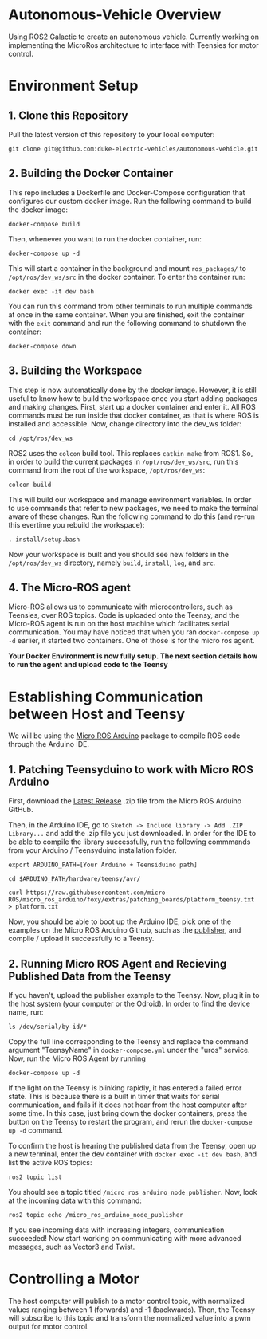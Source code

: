 # Autonomous-Vehicle Overview

Using ROS2 Galactic to create an autonomous vehicle. Currently working on implementing the MicroRos architecture to interface with Teensies for motor control.

# Environment Setup

## 1. Clone this Repository
Pull the latest version of this repository to your local computer:
```
git clone git@github.com:duke-electric-vehicles/autonomous-vehicle.git
```

## 2. Building the Docker Container
This repo includes a Dockerfile and Docker-Compose configuration that configures our custom docker image. Run the following command to build the docker image:
```
docker-compose build
```
Then, whenever you want to run the docker container, run:
```
docker-compose up -d
```
This will start a container in the background and mount `ros_packages/` to `/opt/ros/dev_ws/src` in the docker container. To enter the container run:
```
docker exec -it dev bash
```
You can run this command from other terminals to run multiple commands at once in the same container. When you are finished, exit the container with the ```exit``` command and run the following command to shutdown the container:
```
docker-compose down
```
## 3. Building the Workspace
This step is now automatically done by the docker image. However, it is still useful to know how to build the workspace once you start adding packages and making changes. First, start up a docker container and enter it. All ROS commands must be run inside that docker container, as that is where ROS is installed and accessible. Now, change directory into the dev_ws folder:
```
cd /opt/ros/dev_ws
```
ROS2 uses the `colcon` build tool. This replaces `catkin_make` from ROS1. So, in order to build the current packages in `/opt/ros/dev_ws/src`, run this command from the root of the workspace, `/opt/ros/dev_ws`:
```
colcon build
```
This will build our workspace and manage environment variables. In order to use commands that refer to new packages, we need to make the terminal aware of these changes. Run the following command to do this (and re-run this evertime you rebuild the workspace):
```
. install/setup.bash
```
Now your workspace is built and you should see new folders in the `/opt/ros/dev_ws` directory, namely `build`, `install`, `log`, and `src`.

## 4. The Micro-ROS agent
Micro-ROS allows us to communicate with microcontrollers, such as Teensies, over ROS topics. Code is uploaded onto the Teensy, and the Micro-ROS agent is run on the host machine which facilitates serial communication. You may have noticed that when you ran `docker-compose up -d` earlier, it started two containers. One of those is for the micro ros agent.


**Your Docker Environment is now fully setup. The next section details how to run the agent and upload code to the Teensy**

# Establishing Communication between Host and Teensy
We will be using the [Micro ROS Arduino](https://github.com/micro-ROS/micro_ros_arduino) package to compile ROS code through the Arduino IDE.

## 1. Patching Teensyduino to work with Micro ROS Arduino
First, download the [Latest Release](https://github.com/micro-ROS/micro_ros_arduino/releases) .zip file from the Micro ROS Arduino GitHub.

Then, in the Arduino IDE, go to `Sketch -> Include library -> Add .ZIP Library...` and add the .zip file you just downloaded. In order for the IDE to be able to compile the library successfully, run the following commmands from your Arduino / Teensyduino installation folder.
```
export ARDUINO_PATH=[Your Arduino + Teensiduino path]

cd $ARDUINO_PATH/hardware/teensy/avr/

curl https://raw.githubusercontent.com/micro-ROS/micro_ros_arduino/foxy/extras/patching_boards/platform_teensy.txt > platform.txt
```
Now, you should be able to boot up the Arduino IDE, pick one of the examples on the Micro ROS Arduino Github, such as the [publisher](https://github.com/micro-ROS/micro_ros_arduino/blob/foxy/examples/micro-ros_publisher/micro-ros_publisher.ino), and complie / upload it successfully to a Teensy.

## 2. Running Micro ROS Agent and Recieving Published Data from the Teensy
If you haven't, upload the publisher example to the Teensy. Now, plug it in to the host system (your computer or the Odroid). In order to find the device name, run:
```
ls /dev/serial/by-id/*
```
Copy the full line corresponding to the Teensy and replace the command argument "TeensyName" in `docker-compose.yml` under the "uros" service. Now, run the Micro ROS Agent by running 
```
docker-compose up -d
```
If the light on the Teensy is blinking rapidly, it has entered a failed error state. This is because there is a built in timer that waits for serial communication, and fails if it does not hear from the host computer after some time. In this case, just bring down the docker containers, press the button on the Teensy to restart the program, and rerun the `docker-compose up -d` command.

To confirm the host is hearing the published data from the Teensy, open up a new terminal, enter the dev container with `docker exec -it dev bash`, and list the active ROS topics:
```
ros2 topic list
```
You should see a topic titled `/micro_ros_arduino_node_publisher`. Now, look at the incoming data with this command:
```
ros2 topic echo /micro_ros_arduino_node_publisher
```
If you see incoming data with increasing integers, communication succeeded! Now start working on communicating with more advanced messages, such as Vector3 and Twist.

# Controlling a Motor
The host computer will publish to a motor control topic, with normalized values ranging between 1 (forwards) and -1 (backwards). Then, the Teensy will subscribe to this topic and transform the normalized value into a pwm output for motor control.
